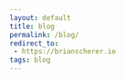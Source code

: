 ```yaml
---
layout: default
title: blog
permalink: /blog/
redirect_to:
 - https://brianscherer.io
tags: blog
---
```

